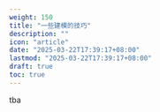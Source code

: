 ```yaml
---
weight: 150
title: "一些建模的技巧"
description: ""
icon: "article"
date: "2025-03-22T17:39:17+08:00"
lastmod: "2025-03-22T17:39:17+08:00"
draft: true
toc: true
---
```


tba